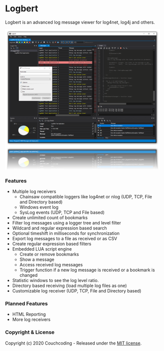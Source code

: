 # Logbert
Logbert is an advanced log message viewer for log4net, log4j and others.

![Logbert Screenshot](doc/screenshot.png "Logbert Screenshot")

### Features
* Multiple log receivers
  * Chainsaw compatible loggers like log4net or nlog (UDP, TCP, File and Directory based)
  * Windows event log
  * SysLog events (UDP, TCP and File based)
* Create unlimited count of bookmarks
* Filter log messages using a logger tree and level filter
* Wildcard and regular expression based search
* Optional timeshift in milliseconds for synchronization
* Export log messages to a file as received or as CSV
* Create regular expression based filters
* Embedded LUA script engine
  * Create or remove bookmarks
  * Show a message
  * Access received log messages
  * Trigger function if a new log message is received or a bookmark is changed
* Statistic windows to see the log level ratio.
* Directory based receiving (load multiple log files as one)
* Customizable log receiver (UDP, TCP, File and Directory based)

### Planned Features
* HTML Reporting
* More log receivers

### Copyright & License

Copyright (c) 2020 Couchcoding - Released under the [MIT license](LICENSE).
